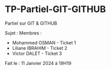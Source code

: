 # TP-Partiel-GIT-GITHUB
Partiel sur GIT &amp; GITHUB

Sujet : 
Membres : 
  - Mohammed OSMAN - Ticket 1
  - Liliane IBRAHIM - Ticket 2
  - Victor DALET - Ticket 3
    
Fait le : 11 Janvier 2024 à 19H19
